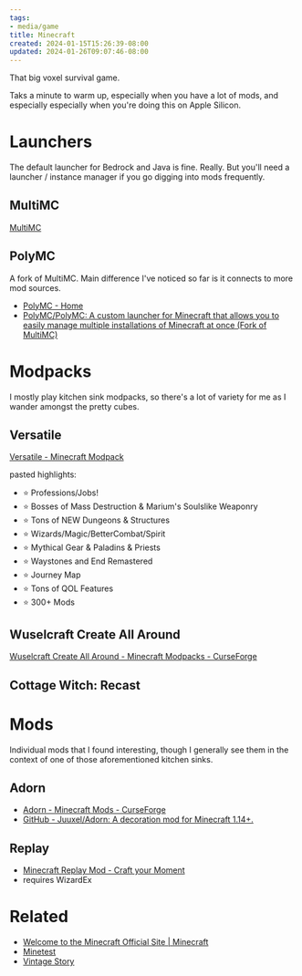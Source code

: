 ```yaml
---
tags:
- media/game
title: Minecraft
created: 2024-01-15T15:26:39-08:00
updated: 2024-01-26T09:07:46-08:00
---
```


That big voxel survival game.

Taks a minute to warm up, especially when you have a lot of mods, and especially especially when you're doing this on Apple Silicon.

# Launchers

The default launcher for Bedrock and Java is fine. Really. But you'll need a launcher / instance manager if you go digging into mods frequently.

## MultiMC

[MultiMC](https://multimc.org/)

## PolyMC

A fork of MultiMC. Main difference I've noticed so far is it connects to more mod sources.

* [PolyMC - Home](https://polymc.org/)
* [PolyMC/PolyMC: A custom launcher for Minecraft that allows you to easily manage multiple installations of Minecraft at once (Fork of MultiMC)](https://github.com/PolyMC/PolyMC)

# Modpacks

I mostly play kitchen sink modpacks, so there's a lot of variety for me as I wander amongst the pretty cubes.

## Versatile

[Versatile - Minecraft Modpack](https://modrinth.com/modpack/versatile)

pasted highlights:

* ⭐ Professions/Jobs!
* ⭐ Bosses of Mass Destruction & Marium's Soulslike Weaponry
* ⭐ Tons of NEW Dungeons & Structures
* ⭐ Wizards/Magic/BetterCombat/Spirit
* ⭐ Mythical Gear & Paladins & Priests
* ⭐ Waystones and End Remastered
* ⭐ Journey Map
* ⭐ Tons of QOL Features
* ⭐ 300+ Mods

## Wuselcraft Create All Around

[Wuselcraft Create All Around - Minecraft Modpacks - CurseForge](https://www.curseforge.com/minecraft/modpacks/wuselcraft-create-all-around)

## Cottage Witch: Recast

# Mods

Individual mods that I found interesting, though I generally see them in the context of one of those aforementioned kitchen sinks.

## Adorn

* [Adorn - Minecraft Mods - CurseForge](https://www.curseforge.com/minecraft/mc-mods/adorn)
* [GitHub - Juuxel/Adorn: A decoration mod for Minecraft 1.14+.](https://github.com/Juuxel/Adorn)

## Replay

* [Minecraft Replay Mod - Craft your Moment](https://www.replaymod.com/)
* requires WizardEx

# Related

* [Welcome to the Minecraft Official Site | Minecraft](https://www.minecraft.net/en-us)
* [Minetest](Minetest.md)
* [Vintage Story](Vintage%20Story.md)
